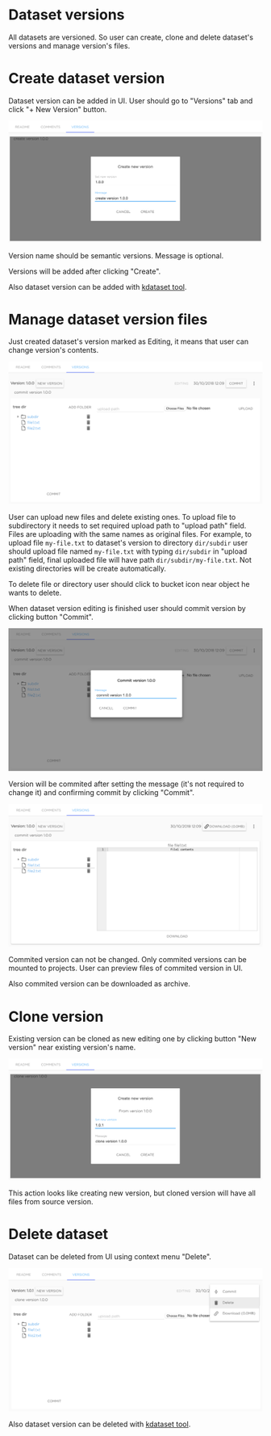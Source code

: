 # Dataset versions

All datasets are versioned. So user can create, clone and delete dataset's versions and manage version's files.

# Create dataset version

Dataset version can be added in UI. User should go to "Versions" tab and click "+ New Version" button.

![](../img/datasets-versions/img1.png)

Version name should be semantic versions. Message is optional.

Versions will be added after clicking "Create".

Also dataset version can be added with [kdataset tool](../tools/kdataset.md).

# Manage dataset version files

Just created dataset's version marked as Editing, it means that user can change version's contents.

![](../img/datasets-versions/img2.png)

User can upload new files and delete existing ones. To upload file to subdirectory it needs to set required upload path to "upload path" field. Files are uploading with the same names as original files. For example, to upload file `my-file.txt` to dataset's version to directory `dir/subdir` user should upload file named `my-file.txt` with typing `dir/subdir` in "upload path" field, final uploaded file will have path `dir/subdir/my-file.txt`. Not existing directories will be create automatically.

To delete file or directory user should click to bucket icon near object he wants to delete.

When dataset version editing is finished user should commit version by clicking button "Commit".

![](../img/datasets-versions/img3.png)

Version will be commited after setting the message (it's not required to change it) and confirming commit by clicking "Commit".

![](../img/datasets-versions/img4.png)

Commited version can not be changed. Only commited versions can be mounted to projects. User can preview files of commited version in UI.

Also commited version can be downloaded as archive.

# Clone version

Existing version can be cloned as new editing one by clicking button "New version" near existing version's name.

![](../img/datasets-versions/img5.png)

This action looks like creating new version, but cloned version will have all files from source version.

# Delete dataset

Dataset can be deleted from UI using context menu "Delete".

![](../img/datasets-versions/img6.png)

Also dataset version can be deleted with [kdataset tool](../tools/kdataset.md).
